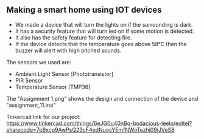 ## Making a smart home using IOT devices

- We made a device that will turn the lights on if the surrounding is dark.
- It has a security feature that will turn led on if some motion is detected.
- It also has the safety feature for detecting fire.
- If the device detects that the temperature goes above 58°C then the buzzer will alert with high pitched sounds.

The sensors we used are:
- Ambient Light Sensor [Phototransistor]
- PIR Sensor
- Temperature Sensor [TMP36]

The "Assignment 1.png" shows the design and connection of the device and "assignment_11.ino"

Tinkercad link for our project: https://www.tinkercad.com/things/6eJG0u40nBq-bodacious-leelo/editel?sharecode=7o9xcp9AwPsQ23cF4edNuocYEmfNWoTezhj09iJVeS8
